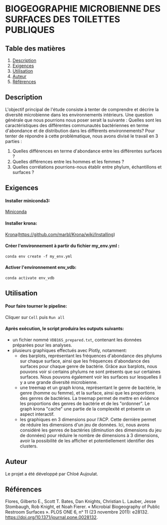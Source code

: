 # BIOGEOGRAPHIE MICROBIENNE DES SURFACES DES TOILETTES PUBLIQUES


## Table des matières
1. [Description](#descrp)
2. [Exigences](#exi)
3. [Utilisation](#utilisation)
4. [Auteur](#auteur)
5. [Références](#ref)


<a name="descrp"></a> 

## Description

L'objectif principal de l'étude consiste à tenter de comprendre et décrire la diversité microbienne dans les environnements intérieurs.
Une question générale que nous pourrions nous poser serait la suivante : Quelles sont les caractéristiques des différentes communautés bactériennes en terme d'abondance et de distribution dans les différents environnements?
Pour tenter de répondre à cette problématique, nous avons divisé le travail en 3 parties :
1. Quelles différences en terme d'abondance entre les différentes surfaces ?
2. Quelles différences entre les hommes et les femmes ?
3. Quelles corrélations pourrions-nous établir entre phylum, échantillons et surfaces ?

<a name="exi"></a> 

## Exigences

#### Installer miniconda3:

[Miniconda](https://docs.conda.io/en/latest/miniconda.html#linux-installers)

#### Installer krona:

[Krona](https://hpc.nih.gov/apps/kronatools.html)(https://github.com/marbl/Krona/wiki/Installing)

#### Créer l'environnement à partir du fichier my_env.yml : 
``` conda env create -f my_env.yml ```

#### Activer l'environnement env_vdb:
``` conda activate env_vdb ```

<a name="utilisation"></a> 

## Utilisation

#### Pour faire tourner le pipeline:
Cliquer sur ```Cell``` puis ```Run all```

#### Après exécution, le script produira les outputs suivants:
- un fichier nommé ```VDB16S_prepared.txt```, contenant les données préparées pour les analyses.
- plusieurs graphiques effectués avec Plotly, notamment:
    - des barplots, représentant les fréquences d'abondance des phylums sur chaque surface, ainsi que les fréquences d'abondance des surfaces pour chaque genre de bactérie. Grâce aux barplots, nous pouvons voir si certains phylums ne sont présents que sur certaines surfaces. Nous pouvons également voir les surfaces sur lesquelles il y a une grande diversité microbienne.
    - une treemap et un graph krona, représentant le genre de bactérie, le genre (homme ou femme), et la surface, ainsi que les proportions des genres de bactéries. La treemap permet de mettre en évidence les proportions des genres de bactérie et de les "ordonner". Le graph krona "cache" une partie de la complexité et présente un aspect interactif.
    - les graphiques en 3 dimensions pour l'ACP. Cette dernière permet de réduire les dimensions d'un jeu de données. Ici, nous avons considéré les genres de bactéries (diminution des dimensions du jeu de données) pour réduire le nombre de dimensions à 3 dimensions, avoir la possibilité de les afficher et potentiellement identifier des clusters.

<a name="authors"></a> 

## Auteur

Le projet a été développé par Chloé Aujoulat.

<a name="ref"></a> 

## Références
Flores, Gilberto E., Scott T. Bates, Dan Knights, Christian L. Lauber, Jesse Stombaugh, Rob Knight, et Noah Fierer. « Microbial Biogeography of Public Restroom Surfaces ». PLOS ONE 6, nᵒ 11 (23 novembre 2011): e28132. https://doi.org/10.1371/journal.pone.0028132.

